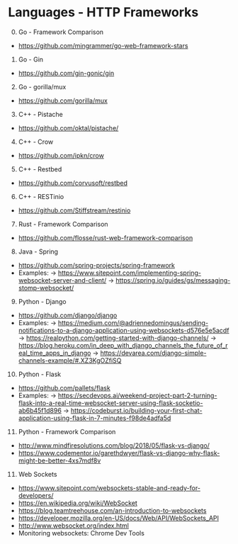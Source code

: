 Languages - HTTP Frameworks
===========================

0. Go - Framework Comparison
* https://github.com/mingrammer/go-web-framework-stars

1. Go - Gin
* https://github.com/gin-gonic/gin

2. Go - gorilla/mux
* https://github.com/gorilla/mux

3. C++ - Pistache
* https://github.com/oktal/pistache/

4. C++ - Crow
* https://github.com/ipkn/crow

5. C++ - Restbed 
* https://github.com/corvusoft/restbed

6. C++ - RESTinio
* https://github.com/Stiffstream/restinio

7. Rust - Framework Comparison
* https://github.com/flosse/rust-web-framework-comparison

8. Java - Spring
* https://github.com/spring-projects/spring-framework
* Examples: 
	-> https://www.sitepoint.com/implementing-spring-websocket-server-and-client/
	-> https://spring.io/guides/gs/messaging-stomp-websocket/

9. Python - Django 
* https://github.com/django/django
* Examples: 
	-> https://medium.com/@adriennedomingus/sending-notifications-to-a-django-application-using-websockets-d576e5e5acdf
	-> https://realpython.com/getting-started-with-django-channels/
	-> https://blog.heroku.com/in_deep_with_django_channels_the_future_of_real_time_apps_in_django
	-> https://devarea.com/django-simple-channels-example/#.XZ3KgOZfiSQ 

10. Python - Flask 
* https://github.com/pallets/flask
* Examples: 
	-> https://secdevops.ai/weekend-project-part-2-turning-flask-into-a-real-time-websocket-server-using-flask-socketio-ab6b45f1d896
	-> https://codeburst.io/building-your-first-chat-application-using-flask-in-7-minutes-f98de4adfa5d

11. Python - Framework Comparison
* http://www.mindfiresolutions.com/blog/2018/05/flask-vs-django/
* https://www.codementor.io/garethdwyer/flask-vs-django-why-flask-might-be-better-4xs7mdf8v

11. Web Sockets 
* https://www.sitepoint.com/websockets-stable-and-ready-for-developers/
* https://en.wikipedia.org/wiki/WebSocket
* https://blog.teamtreehouse.com/an-introduction-to-websockets
* https://developer.mozilla.org/en-US/docs/Web/API/WebSockets_API
* http://www.websocket.org/index.html
* Monitoring websockets: Chrome Dev Tools
